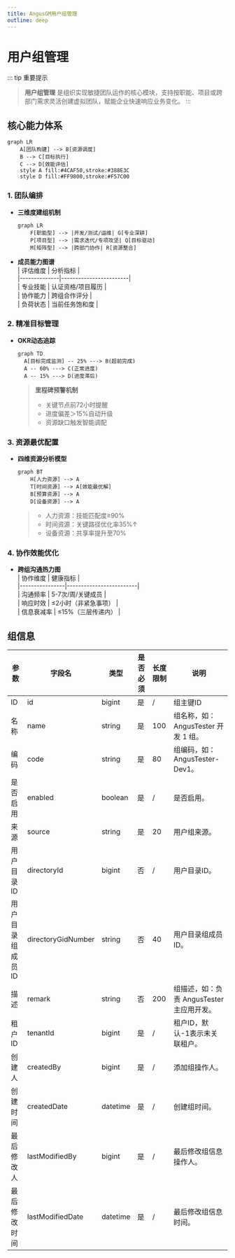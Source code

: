 ```yaml
---
title: AngusGM用户组管理
outline: deep
---
```


# 用户组管理

::: tip 重要提示
> **用户组管理** 是组织实现敏捷团队运作的核心模块，支持按职能、项目或跨部门需求灵活创建虚拟团队，赋能企业快速响应业务变化。
:::

## 核心能力体系

```mermaid  
graph LR
    A[团队构建] --> B[资源调度]  
    B --> C[目标执行]  
    C --> D[效能评估]  
    style A fill:#4CAF50,stroke:#388E3C  
    style D fill:#FF9800,stroke:#F57C00  
```  

### 1. 团队编排
- **三维度建组机制**
  ```mermaid  
  graph LR  
      F[职能型] --> |开发/测试/运维| G[专业深耕]  
      P[项目型] --> |需求迭代/专项攻坚| Q[目标驱动]  
      M[矩阵型] --> |跨部门协作| R[资源整合]  
  ```  

- **成员能力图谱**  
  | 评估维度     | 分析指标               |  
  |--------------|------------------------|  
  | 专业技能     | 认证资格/项目履历      |  
  | 协作能力     | 跨组合作评分           |  
  | 负荷状态     | 当前任务饱和度         |

### 2. 精准目标管理
- **OKR动态追踪**
  ```mermaid
  graph TD
    A[目标完成监测] -- 25% ---> B(超前完成)
    A -- 60% ---> C(正常进度)
    A -- 15% ---> D(进度滞后)
   ```
  > **里程碑预警机制**
  > - 关键节点前72小时提醒
  > - 进度偏差＞15%自动升级
  > - 资源缺口触发智能调配

### 3. 资源最优配置
- **四维资源分析模型**
  ```mermaid  
  graph BT  
      H[人力资源] --> A  
      T[时间资源] --> A[效能最优解]  
      B[预算资源] --> A  
      D[设备资源] --> A  
  ```  
  > - 人力资源：技能匹配度≥90%
  > - 时间资源：关键路径优化率35%↑
  > - 设备资源：共享率提升至70%

### 4. 协作效能优化
- **跨组沟通热力图**  
  | 协作维度       | 健康指标                |  
  |----------------|-------------------------|  
  | 沟通频率       | 5-7次/周/关键成员       |  
  | 响应时效       | ≤2小时（非紧急事项）    |  
  | 信息衰减率     | ≤15%（三层传递内）     |


## 组信息

| 参数               | 字段名             | 类型       | 是否必须 | 长度限制 | 说明                                             |
|--------------------|--------------------|----------|----------|----------|--------------------------------------------------|
| ID                | id               | bigint   | 是       | /        | 组主键ID                                         |
| 名称              | name             | string   | 是       | 100      | 组名称，如：AngusTester 开发 1 组。               |
| 编码              | code             | string   | 是       | 80       | 组编码，如：AngusTester-Dev1。                   |
| 是否启用          | enabled          | boolean  | 是       | /        | 是否启用。                                         |
| 来源              | source           | string   | 是       | 20       | 用户组来源。                                       |
| 用户目录ID        | directoryId      | bigint   | 否       | /        | 用户目录ID。                                       |
| 用户目录组成员ID  | directoryGidNumber| string   | 否       | 40       | 用户目录组成员ID。                                 |
| 描述              | remark           | string   | 否       | 200      | 组描述，如：负责 AngusTester 主应用开发。         |
| 租户ID            | tenantId         | bigint   | 是       | /        | 租户ID，默认-1表示未关联租户。                      |
| 创建人            | createdBy        | bigint   | 是       | /        | 添加组操作人。                                    |
| 创建时间          | createdDate      | datetime | 是       | /        | 创建组时间。                                     |
| 最后修改人        | lastModifiedBy   | bigint   | 是       | /        | 最后修改组信息操作人。                            |
| 最后修改时间      | lastModifiedDate | datetime | 是       | /        | 最后修改组信息时间。                              |
